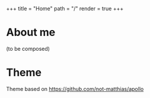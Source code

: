 +++
title = "Home"
path = "/"
render = true
+++

# About me

(to be composed)

# Theme

Theme based on <https://github.com/not-matthias/apollo>